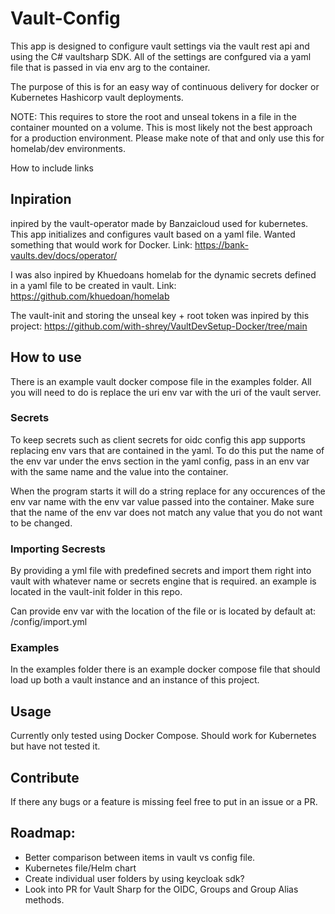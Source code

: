 ﻿# Vault-Config
This app is designed to configure vault settings via the vault rest api and using the C# vaultsharp SDK. All of the settings are confgured via a yaml file that is passed in via env arg to the container.

The purpose of this is for an easy way of continuous delivery for docker or Kubernetes Hashicorp vault deployments.

NOTE: This requires to store the root and unseal tokens in a file in the container mounted on a volume. This is most likely not the best approach for a production environment. Please make note of that and only use this for homelab/dev environments.

How to include links

## Inpiration
inpired by the vault-operator made by Banzaicloud used for kubernetes. This app initializes and configures vault based on a yaml file. Wanted something that would work for Docker. 
Link: https://bank-vaults.dev/docs/operator/

I was also inpired by Khuedoans homelab for the dynamic secrets defined in a yaml file to be created in vault.
Link: https://github.com/khuedoan/homelab

The vault-init and storing the unseal key + root token was inpired by this project: https://github.com/with-shrey/VaultDevSetup-Docker/tree/main

## How to use
There is an example vault docker compose file in the examples folder. All you will need to do is replace the uri env var with the uri of the vault server.

### Secrets
To keep secrets such as client secrets for oidc config this app supports replacing env vars that are contained in the yaml. To do this put the name of the env var under the envs section in the yaml config, pass in an env var with the same name and the value into the container.

When the program starts it will do a string replace for any occurences of the env var name with the env var value passed into the container. Make sure that the name of the env var does not match any value that you do not want to be changed.

### Importing Secrests
By providing a yml file with predefined secrets and import them right into vault with whatever name or secrets engine that is required. an example is located in the vault-init folder in this repo.

Can provide env var with the location of the file or is located by default at: /config/import.yml

### Examples
In the examples folder there is an example docker compose file that should load up both a vault instance and an instance of this project.

## Usage
Currently only tested using Docker Compose. Should work for Kubernetes but have not tested it.

## Contribute
If there any bugs or a feature is missing feel free to put in an issue or a PR.



## Roadmap:
- Better comparison between items in vault vs config file.
- Kubernetes file/Helm chart
- Create individual user folders by using keycloak sdk?
- Look into PR for Vault Sharp for the OIDC, Groups and Group Alias methods.
